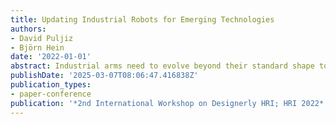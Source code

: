 ```yaml
---
title: Updating Industrial Robots for Emerging Technologies
authors:
- David Puljiz
- Björn Hein
date: '2022-01-01'
abstract: Industrial arms need to evolve beyond their standard shape to embrace new and emerging technologies. In this paper, we shall first perform an analysis of four popular but different modern industrial robot arms. By seeing the common trends we will try to extrapolate and expand these trends for the future. Here, particular focus will be on interaction based on augmented reality (AR) through head-mounted displays (HMD), but also through smartphones. Long-term human-robot interaction and personalization of said interaction will also be considered. The use of AR in human-robot interaction has proven to enhance communication and information exchange. A basic addition to industrial arm design would be the integration of QR markers on the robot, both for accessing information and adding tracking capabilities to more easily display AR overlays. In a recent example of information access, Mercedes Benz added QR markers on their cars to help rescue workers estimate the best places to cut and evacuate people after car crashes. One has also to deal with safety in an environment that will be more and more about collaboration. The QR markers can therefore be combined with RF-based ranging modules, developed in the EU-project SafeLog, that can be used both for safety as well as for tracking of human positions while in close proximity interactions with the industrial arms. The industrial arms of the future should also be intuitive to program and interact with. This would be achieved through AR and head mounted displays as well as the already mentioned RF-based person tracking. Finally, a more personalized interaction between the robots and humans can be achieved through life-long learning AI and disembodied, personalized agents. We propose a design that not only exists in the physical world, but also partly in the digital world of mixed reality.
publishDate: '2025-03-07T08:06:47.416838Z'
publication_types:
- paper-conference
publication: '*2nd International Workshop on Designerly HRI; HRI 2022*'
---
```

